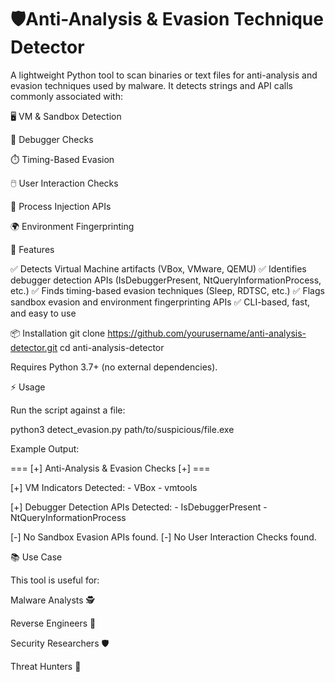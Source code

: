 # 🛡️Anti-Analysis & Evasion Technique Detector

A lightweight Python tool to scan binaries or text files for anti-analysis and evasion techniques used by malware.
It detects strings and API calls commonly associated with:

🖥️ VM & Sandbox Detection

🧵 Debugger Checks

⏱️ Timing-Based Evasion

🖱️ User Interaction Checks

💉 Process Injection APIs

🌍 Environment Fingerprinting

🚀 Features

✅ Detects Virtual Machine artifacts (VBox, VMware, QEMU)
✅ Identifies debugger detection APIs (IsDebuggerPresent, NtQueryInformationProcess, etc.)
✅ Finds timing-based evasion techniques (Sleep, RDTSC, etc.)
✅ Flags sandbox evasion and environment fingerprinting APIs
✅ CLI-based, fast, and easy to use

📦 Installation
git clone https://github.com/yourusername/anti-analysis-detector.git
cd anti-analysis-detector


Requires Python 3.7+ (no external dependencies).

⚡ Usage

Run the script against a file:

python3 detect_evasion.py path/to/suspicious/file.exe


Example Output:

=== [+] Anti-Analysis & Evasion Checks [+] ===

[+] VM Indicators Detected:
    - VBox
    - vmtools

[+] Debugger Detection APIs Detected:
    - IsDebuggerPresent
    - NtQueryInformationProcess

[-] No Sandbox Evasion APIs found.
[-] No User Interaction Checks found.

📚 Use Case

This tool is useful for:

Malware Analysts 🕵️

Reverse Engineers 🔬

Security Researchers 🛡️

Threat Hunters 🔎
